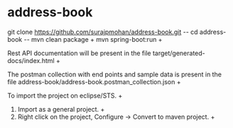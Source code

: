 # address-book

git clone https://github.com/surajpmohan/address-book.git --
cd address-book --
mvn clean package +
mvn spring-boot:run +

Rest API documentation will be present in the file target/generated-docs/index.html +

The postman collection with end points and sample data is present in the file address-book/address-book.postman_collection.json +

To import the project on eclipse/STS. +
1. Import as a general project. +
2. Right click on the project, Configure -> Convert to maven project. +
